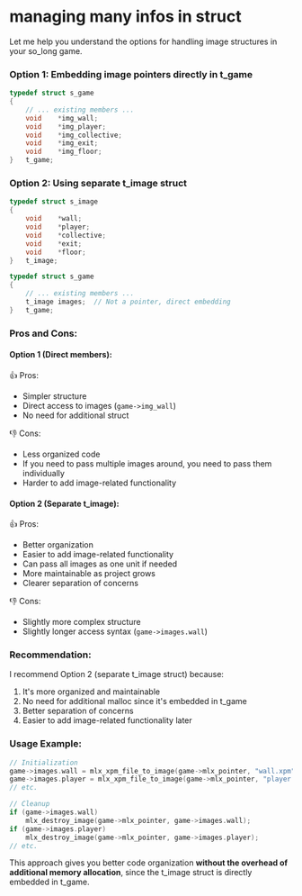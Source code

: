 # managing many infos in struct

Let me help you understand the options for handling image structures in your so_long game.

### Option 1: Embedding image pointers directly in t_game
```c:includes/so_long.h
typedef struct s_game
{
    // ... existing members ...
    void    *img_wall;
    void    *img_player;
    void    *img_collective;
    void    *img_exit;
    void    *img_floor;
}   t_game;
```

### Option 2: Using separate t_image struct
```c:includes/so_long.h
typedef struct s_image
{
    void    *wall;
    void    *player;
    void    *collective;
    void    *exit;
    void    *floor;
}   t_image;

typedef struct s_game
{
    // ... existing members ...
    t_image images;  // Not a pointer, direct embedding
}   t_game;
```

### Pros and Cons:

#### Option 1 (Direct members):
👍 Pros:
- Simpler structure
- Direct access to images (`game->img_wall`)
- No need for additional struct

👎 Cons:
- Less organized code
- If you need to pass multiple images around, you need to pass them individually
- Harder to add image-related functionality

#### Option 2 (Separate t_image):
👍 Pros:
- Better organization
- Easier to add image-related functionality
- Can pass all images as one unit if needed
- More maintainable as project grows
- Clearer separation of concerns

👎 Cons:
- Slightly more complex structure
- Slightly longer access syntax (`game->images.wall`)

### Recommendation:
I recommend Option 2 (separate t_image struct) because:
1. It's more organized and maintainable
2. No need for additional malloc since it's embedded in t_game
3. Better separation of concerns
4. Easier to add image-related functionality later

### Usage Example:
```c
// Initialization
game->images.wall = mlx_xpm_file_to_image(game->mlx_pointer, "wall.xpm", &width, &height);
game->images.player = mlx_xpm_file_to_image(game->mlx_pointer, "player.xpm", &width, &height);
// etc.

// Cleanup
if (game->images.wall)
    mlx_destroy_image(game->mlx_pointer, game->images.wall);
if (game->images.player)
    mlx_destroy_image(game->mlx_pointer, game->images.player);
// etc.
```

This approach gives you better code organization **without the overhead of additional memory allocation**, since the t_image struct is directly embedded in t_game.
